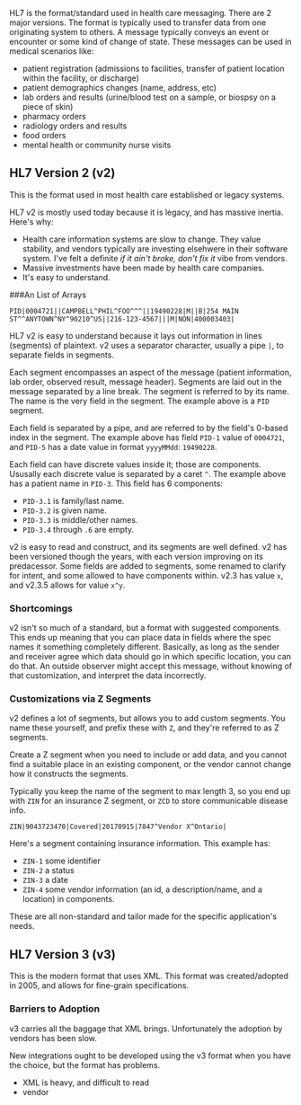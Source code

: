 <!--{Title:"HL7: Easier Than You Have Heard",Intro:"It's all about the arrays.",PublishedOn:"19-Sep-2015",Tags:["hl7"]}-->

HL7 is the format/standard used in health care messaging. There are 2 major versions. The format is typically used to transfer data from one originating system to others. A message typically conveys an event or encounter or some kind of change of state. These messages can be used in medical scenarios like:

- patient registration (admissions to facilities, transfer of patient location within the facility, or discharge)
- patient demographics changes (name, address, etc)
- lab orders and results (urine/blood test on a sample, or biospsy on a piece of skin)
- pharmacy orders 
- radiology orders and results
- food orders
- mental health or community nurse visits


## HL7 Version 2 (v2)

This is the format used in most health care established or legacy systems. 

HL7 v2 is mostly used today because it is legacy, and has massive inertia. Here's why:

- Health care information systems are slow to change. They value stability, and vendors typically are investing elsehwere in their software system. I've felt a definite *if it ain't broke, don't fix it* vibe from vendors.
- Massive investments have been made by health care companies.
- It's easy to understand.


###An List of Arrays

    PID|0004721||CAMPBELL^PHIL^FOO^^^||19490228|M||B|254 MAIN ST^^ANYTOWN^NY^90210^US||216-123-4567|||M|NON|400003403|

HL7 v2 is easy to understand because it lays out information in lines (segments) of plaintext. v2 uses a separator character, usually a pipe `|`, to separate fields in segments.

Each segment encompasses an aspect of the message (patient information, lab order, observed result, message header). Segments are laid out in the message separated by a line break. The segment is referred to by its name. The name is the very field in the segment. The example above is a `PID` segment.

Each field is separated by a pipe, and are referred to by the field's 0-based index in the segment. The example above has field `PID-1` value of `0004721`, and `PID-5` has a date value in format `yyyyMMdd`: `19490228`.

Each field can have discrete values inside it; those are components. Ususally each discrete value is separated by a caret `^`. The example above has a patient name in `PID-3`. This field has 6 components: 

- `PID-3.1` is family/last name.
- `PID-3.2` is given name.
- `PID-3.3` is middle/other names.
- `PID-3.4` through `.6` are empty. 

v2 is easy to read and construct, and its segments are well defined. v2 has been versioned though the years, with each version improving on its predacessor. Some fields are added to segments, some renamed to clarify for intent, and some allowed to have components within. v2.3 has value `x`, and v2.3.5 allows for value `x^y`.


### Shortcomings

v2 isn't so much of a standard, but a format with suggested components. This ends up meaning that you can place data in fields where the spec names it something completely different. Basically, as long as the sender and receiver agree which data should go in which specific location, you can do that. An outside observer might accept this message, without knowing of that customization, and interpret the data incorrectly.

### Customizations via Z Segments

v2 defines a lot of segments, but allows you to add custom segments. You name these yourself, and prefix these with `Z`, and they're referred to as Z segments. 

Create a Z segment when you need to include or add data, and you cannot find a suitable place in an existing component, or the vendor cannot change how it constructs the segments.

Typically you keep the name of the segment to max length 3, so you end up with `ZIN` for an insurance Z segment, or `ZCD` to store communicable disease info.

    ZIN|9043723478|Covered|20170915|7847^Vendor X^Ontario|

Here's a segment containing insurance information. This example has:

- `ZIN-1` some identifier
- `ZIN-2` a status
- `ZIN-3` a date
- `ZIN-4` some vendor information (an id, a description/name, and a location) in components.

These are all non-standard and tailor made for the specific application's needs.


## HL7 Version 3 (v3)

This is the modern format that uses XML. This format was created/adopted in 2005, and allows for fine-grain specifications.


### Barriers to Adoption

v3 carries all the baggage that XML brings. Unfortunately the adoption by vendors has been slow.


New integrations ought to be developed using the v3 format when you have the choice, but the format has problems.


- XML is heavy, and difficult to read
- vendor
